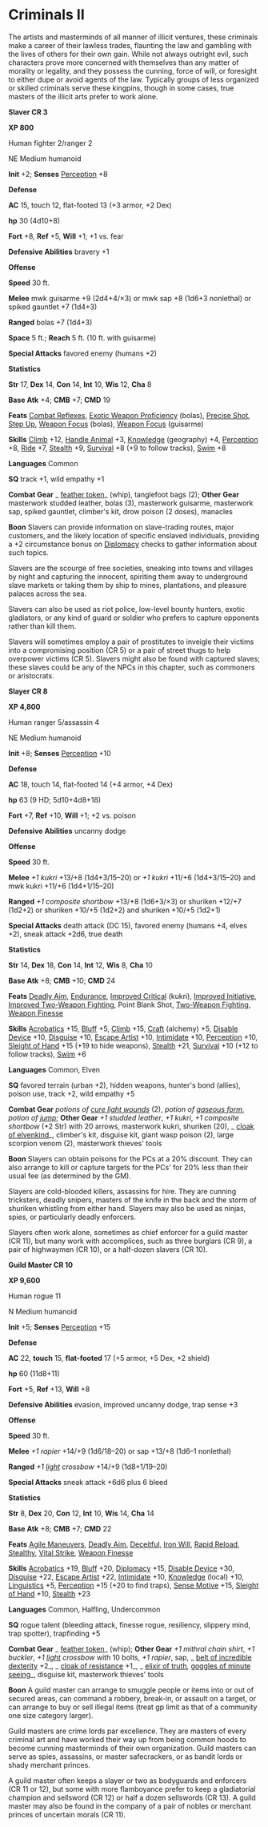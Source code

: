 # Criminals II

The artists and masterminds of all manner of illicit ventures, these criminals make a career of their lawless trades, flaunting the law and gambling with the lives of others for their own gain. While not always outright evil, such characters prove more concerned with themselves than any matter of morality or legality, and they possess the cunning, force of will, or foresight to either dupe or avoid agents of the law. Typically groups of less organized or skilled criminals serve these kingpins, though in some cases, true masters of the illicit arts prefer to work alone.

**Slaver CR 3**

**XP 800**

Human fighter 2/ranger 2

NE Medium humanoid

**Init** +2; **Senses** [Perception](../../skills/perception.html#_perception) +8

**Defense**

**AC** 15, touch 12, flat-footed 13 (+3 armor, +2 Dex)

**hp** 30 (4d10+8)

**Fort** +8, **Ref** +5, **Will** +1; +1 vs. fear

**Defensive Abilities** bravery +1

**Offense**

**Speed** 30 ft.

**Melee** mwk guisarme +9 (2d4+4/×3) or mwk sap +8 (1d6+3 nonlethal) or spiked gauntlet +7 (1d4+3)

**Ranged** bolas +7 (1d4+3)

**Space** 5 ft.; **Reach** 5 ft. (10 ft. with guisarme)

**Special Attacks** favored enemy (humans +2)

**Statistics**

**Str** 17, **Dex** 14, **Con** 14, **Int** 10, **Wis** 12, **Cha** 8

**Base Atk** +4; **CMB** +7; **CMD** 19

**Feats** [Combat Reflexes](../../feats.html#_combat-reflexes), [Exotic Weapon Proficiency](../../feats.html#_exotic-weapon-proficiency) (bolas), [Precise Shot](../../feats.html#_precise-shot), [Step Up](../../feats.html#_step-up), [Weapon Focus](../../feats.html#_weapon-focus) (bolas), [Weapon Focus](../../feats.html#_weapon-focus) (guisarme)

**Skills** [Climb](../../skills/climb.html#_climb) +12, [Handle Animal](../../skills/handleAnimal.html#_handle-animal) +3, [Knowledge](../../skills/knowledge.html#_knowledge) (geography) +4, [Perception](../../skills/perception.html#_perception) +8, [Ride](../../skills/ride.html#_ride) +7, [Stealth](../../skills/stealth.html#_stealth) +9, [Survival](../../skills/survival.html#_survival) +8 (+9 to follow tracks), [Swim](../../skills/swim.html#_swim) +8

**Languages** Common

**SQ** track +1, wild empathy +1

**Combat Gear** _ [feather token](../../magicItems/wondrousItems.html#_feather-token)_ (whip), tanglefoot bags (2); **Other Gear** masterwork studded leather, bolas (3), masterwork guisarme, masterwork sap, spiked gauntlet, climber's kit, drow poison (2 doses), manacles

**Boon** Slavers can provide information on slave-trading routes, major customers, and the likely location of specific enslaved individuals, providing a +2 circumstance bonus on [Diplomacy](../../skills/diplomacy.html#_diplomacy) checks to gather information about such topics.

Slavers are the scourge of free societies, sneaking into towns and villages by night and capturing the innocent, spiriting them away to underground slave markets or taking them by ship to mines, plantations, and pleasure palaces across the sea.

Slavers can also be used as riot police, low-level bounty hunters, exotic gladiators, or any kind of guard or soldier who prefers to capture opponents rather than kill them.

Slavers will sometimes employ a pair of prostitutes to inveigle their victims into a compromising position (CR 5) or a pair of street thugs to help overpower victims (CR 5). Slavers might also be found with captured slaves; these slaves could be any of the NPCs in this chapter, such as commoners or aristocrats.

**Slayer CR 8**

**XP 4,800**

Human ranger 5/assassin 4

NE Medium humanoid

**Init** +8; **Senses** [Perception](../../skills/perception.html#_perception) +10

**Defense**

**AC** 18, touch 14, flat-footed 14 (+4 armor, +4 Dex)

**hp** 63 (9 HD; 5d10+4d8+18)

**Fort** +7, **Ref** +10, **Will** +1; +2 vs. poison

**Defensive Abilities** uncanny dodge

**Offense**

**Speed** 30 ft.

**Melee** _+1 kukri_ +13/+8 (1d4+3/15–20) or _+1 kukri_ +11/+6 (1d4+3/15–20) and mwk kukri +11/+6 (1d4+1/15–20)

**Ranged** _+1 composite shortbow_ +13/+8 (1d6+3/×3) or shuriken +12/+7 (1d2+2) or shuriken +10/+5 (1d2+2) and shuriken +10/+5 (1d2+1)

**Special Attacks** death attack (DC 15), favored enemy (humans +4, elves +2), sneak attack +2d6, true death

**Statistics**

**Str** 14, **Dex** 18, **Con** 14, **Int** 12, **Wis** 8, **Cha** 10

**Base Atk** +8; **CMB** +10; **CMD** 24

**Feats** [Deadly Aim](../../feats.html#_deadly-aim), [Endurance](../../feats.html#_endurance), [Improved Critical](../../feats.html#_improved-critical) (kukri), [Improved Initiative](../../feats.html#_improved-initiative), [Improved Two-Weapon Fighting](../../feats.html#_improved-two-weapon-fighting), Point Blank Shot, [Two-Weapon Fighting](../../feats.html#_two-weapon-fighting), [Weapon Finesse](../../feats.html#_weapon-finesse)

**Skills** [Acrobatics](../../skills/acrobatics.html#_acrobatics) +15, [Bluff](../../skills/bluff.html#_bluff) +5, [Climb](../../skills/climb.html#_climb) +15, [Craft](../../skills/craft.html#_craft) (alchemy) +5, [Disable Device](../../skills/disableDevice.html#_disable-device) +10, [Disguise](../../skills/disguise.html#_disguise) +10, [Escape Artist](../../skills/escapeArtist.html#_escape-artist) +10, [Intimidate](../../skills/intimidate.html#_intimidate) +10, [Perception](../../skills/perception.html#_perception) +10, [Sleight of Hand](../../skills/sleightOfHand.html#_sleight-of-hand) +15 (+19 to hide weapons), [Stealth](../../skills/stealth.html#_stealth) +21, [Survival](../../skills/survival.html#_survival) +10 (+12 to follow tracks), [Swim](../../skills/swim.html#_swim) +6

**Languages** Common, Elven

**SQ** favored terrain (urban +2), hidden weapons, hunter's bond (allies), poison use, track +2, wild empathy +5

**Combat Gear** _potions of [cure light wounds](../../spells/cureLightWounds.html#_cure-light-wounds)_ (2), _potion of [gaseous form](../../spells/gaseousForm.html#_gaseous-form)_, _potion of [jump](../../spells/jump.html#_jump)_; **Other Gear** _+1 studded leather_, _+1 kukri_, _+1 composite shortbow_ (+2 Str) with 20 arrows, masterwork kukri, shuriken (20), _ [cloak of elvenkind](../../magicItems/wondrousItems.html#_cloak-of-elvenkind)_, climber's kit, disguise kit, giant wasp poison (2), large scorpion venom (2), masterwork thieves' tools

**Boon** Slayers can obtain poisons for the PCs at a 20% discount. They can also arrange to kill or capture targets for the PCs' for 20% less than their usual fee (as determined by the GM).

Slayers are cold-blooded killers, assassins for hire. They are cunning tricksters, deadly snipers, masters of the knife in the back and the storm of shuriken whistling from either hand. Slayers may also be used as ninjas, spies, or particularly deadly enforcers.

Slayers often work alone, sometimes as chief enforcer for a guild master (CR 11), but many work with accomplices, such as three burglars (CR 9), a pair of highwaymen (CR 10), or a half-dozen slavers (CR 10).

**Guild Master CR 10**

**XP 9,600**

Human rogue 11

N Medium humanoid

**Init** +5; **Senses** [Perception](../../skills/perception.html#_perception) +15

**Defense**

**AC** 22, **touch** 15, **flat-footed** 17 (+5 armor, +5 Dex, +2 shield)

**hp** 60 (11d8+11)

**Fort** +5, **Ref** +13, **Will** +8

**Defensive Abilities** evasion, improved uncanny dodge, trap sense +3

**Offense**

**Speed** 30 ft.

**Melee** _+1 rapier_ +14/+9 (1d6/18–20) or sap +13/+8 (1d6–1 nonlethal)

**Ranged** _+1 [light](../../spells/light.html#_light) crossbow_ +14/+9 (1d8+1/19–20)

**Special Attacks** sneak attack +6d6 plus 6 bleed

**Statistics**

**Str** 8, **Dex** 20, **Con** 12, **Int** 10, **Wis** 14, **Cha** 14

**Base Atk** +8; **CMB** +7; **CMD** 22

**Feats** [Agile Maneuvers](../../feats.html#_agile-maneuvers), [Deadly Aim](../../feats.html#_deadly-aim), [Deceitful](../../feats.html#_deceitful), [Iron Will](../../feats.html#_iron-will), [Rapid Reload](../../feats.html#_rapid-reload), [Stealthy](../../feats.html#_stealthy), [Vital Strike](../../feats.html#_vital-strike), [Weapon Finesse](../../feats.html#_weapon-finesse)

**Skills** [Acrobatics](../../skills/acrobatics.html#_acrobatics) +19, [Bluff](../../skills/bluff.html#_bluff) +20, [Diplomacy](../../skills/diplomacy.html#_diplomacy) +15, [Disable Device](../../skills/disableDevice.html#_disable-device) +30, [Disguise](../../skills/disguise.html#_disguise) +22, [Escape Artist](../../skills/escapeArtist.html#_escape-artist) +22, [Intimidate](../../skills/intimidate.html#_intimidate) +10, [Knowledge](../../skills/knowledge.html#_knowledge) (local) +10, [Linguistics](../../skills/linguistics.html#_linguistics) +5, [Perception](../../skills/perception.html#_perception) +15 (+20 to find traps), [Sense Motive](../../skills/senseMotive.html#_sense-motive) +15, [Sleight of Hand](../../skills/sleightOfHand.html#_sleight-of-hand) +10, [Stealth](../../skills/stealth.html#_stealth) +23

**Languages** Common, Halfling, Undercommon

**SQ** rogue talent (bleeding attack, finesse rogue, resiliency, slippery mind, trap spotter), trapfinding +5

**Combat Gear** _ [feather token](../../magicItems/wondrousItems.html#_feather-token)_ (whip); **Other Gear** _+1 mithral chain shirt_, _+1 buckler_, _+1 [light](../../spells/light.html#_light) crossbow_ with 10 bolts, _+1 rapier_, sap, _ [belt of incredible dexterity](../../magicItems/wondrousItems.html#_belt-of-incredible-dexterity) +2_, _ [cloak of resistance](../../magicItems/wondrousItems.html#_cloak-of-resistance) +1_, _ [elixir of truth](../../magicItems/wondrousItems.html#_elixir-of-truth)_,_ [goggles of minute seeing](../../magicItems/wondrousItems.html#_goggles-of-minute-seeing)_, disguise kit, masterwork thieves' tools

**Boon** A guild master can arrange to smuggle people or items into or out of secured areas, can command a robbery, break-in, or assault on a target, or can arrange to buy or sell illegal items (treat gp limit as that of a community one size category larger).

Guild masters are crime lords par excellence. They are masters of every criminal art and have worked their way up from being common hoods to become cunning masterminds of their own organization. Guild masters can serve as spies, assassins, or master safecrackers, or as bandit lords or shady merchant princes.

A guild master often keeps a slayer or two as bodyguards and enforcers (CR 11 or 12), but some with more flamboyance prefer to keep a gladiatorial champion and sellsword (CR 12) or half a dozen sellswords (CR 13). A guild master may also be found in the company of a pair of nobles or merchant princes of uncertain morals (CR 11).

